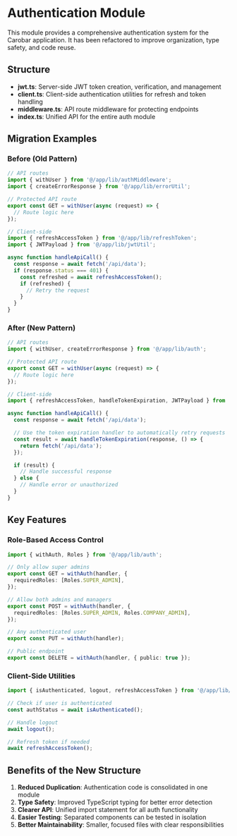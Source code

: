 # Authentication Module

This module provides a comprehensive authentication system for the Carobar application. It has been refactored to improve organization, type safety, and code reuse.

## Structure

- **jwt.ts**: Server-side JWT token creation, verification, and management
- **client.ts**: Client-side authentication utilities for refresh and token handling
- **middleware.ts**: API route middleware for protecting endpoints
- **index.ts**: Unified API for the entire auth module

## Migration Examples

### Before (Old Pattern)

```typescript
// API routes
import { withUser } from '@/app/lib/authMiddleware';
import { createErrorResponse } from '@/app/lib/errorUtil';

// Protected API route
export const GET = withUser(async (request) => {
  // Route logic here
});

// Client-side
import { refreshAccessToken } from '@/app/lib/refreshToken';
import { JWTPayload } from '@/app/lib/jwtUtil';

async function handleApiCall() {
  const response = await fetch('/api/data');
  if (response.status === 401) {
    const refreshed = await refreshAccessToken();
    if (refreshed) {
      // Retry the request
    }
  }
}
```

### After (New Pattern)

```typescript
// API routes
import { withUser, createErrorResponse } from '@/app/lib/auth';

// Protected API route
export const GET = withUser(async (request) => {
  // Route logic here
});

// Client-side
import { refreshAccessToken, handleTokenExpiration, JWTPayload } from '@/app/lib/auth';

async function handleApiCall() {
  const response = await fetch('/api/data');

  // Use the token expiration handler to automatically retry requests
  const result = await handleTokenExpiration(response, () => {
    return fetch('/api/data');
  });

  if (result) {
    // Handle successful response
  } else {
    // Handle error or unauthorized
  }
}
```

## Key Features

### Role-Based Access Control

```typescript
import { withAuth, Roles } from '@/app/lib/auth';

// Only allow super admins
export const GET = withAuth(handler, {
  requiredRoles: [Roles.SUPER_ADMIN],
});

// Allow both admins and managers
export const POST = withAuth(handler, {
  requiredRoles: [Roles.SUPER_ADMIN, Roles.COMPANY_ADMIN],
});

// Any authenticated user
export const PUT = withAuth(handler);

// Public endpoint
export const DELETE = withAuth(handler, { public: true });
```

### Client-Side Utilities

```typescript
import { isAuthenticated, logout, refreshAccessToken } from '@/app/lib/auth';

// Check if user is authenticated
const authStatus = await isAuthenticated();

// Handle logout
await logout();

// Refresh token if needed
await refreshAccessToken();
```

## Benefits of the New Structure

1. **Reduced Duplication**: Authentication code is consolidated in one module
2. **Type Safety**: Improved TypeScript typing for better error detection
3. **Clearer API**: Unified import statement for all auth functionality
4. **Easier Testing**: Separated components can be tested in isolation
5. **Better Maintainability**: Smaller, focused files with clear responsibilities
